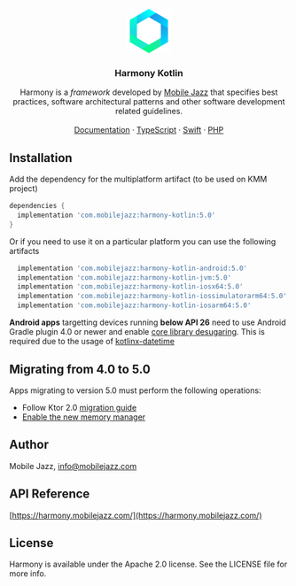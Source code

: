 <p align="center">
  <a href="https://harmony.mobilejazz.com">
    <img src="https://raw.githubusercontent.com/mobilejazz/metadata/master/images/icons/harmony.svg" alt="MJ Harmony logo" width="80" height="80">
  </a>

<h3 align="center">Harmony Kotlin</h3>

  <p align="center">
    Harmony is a <em>framework</em> developed by <a href="https://mobilejazz.com">Mobile Jazz</a> that specifies best practices, software architectural patterns and other software development related guidelines.
    <br />
    <br />
    <a href="https://harmony.mobilejazz.com">Documentation</a>
    ·
    <a href="https://github.com/mobilejazz/harmony-typescript">TypeScript</a>
    ·
    <a href="https://github.com/mobilejazz/harmony-swift">Swift</a>
    ·
    <a href="https://github.com/mobilejazz/harmony-php">PHP</a>
  </p>
</p>

## Installation

Add the dependency for the multiplatform artifact (to be used on KMM project)
```groovy
dependencies {
  implementation 'com.mobilejazz:harmony-kotlin:5.0'
}
```
Or if you need to use it on a particular platform you can use the following artifacts
```groovy
  implementation 'com.mobilejazz:harmony-kotlin-android:5.0'
  implementation 'com.mobilejazz:harmony-kotlin-jvm:5.0'
  implementation 'com.mobilejazz:harmony-kotlin-iosx64:5.0'
  implementation 'com.mobilejazz:harmony-kotlin-iossimulatorarm64:5.0'
  implementation 'com.mobilejazz:harmony-kotlin-iosarm64:5.0'
```
**Android apps** targetting devices running **below API 26** need to use Android Gradle plugin 4.0 or newer and enable [core library desugaring](https://developer.android.com/studio/write/java8-support#library-desugaring). This is required due to the usage of [kotlinx-datetime](https://github.com/Kotlin/kotlinx-datetime)

## Migrating from 4.0 to 5.0

Apps migrating to version 5.0 must perform the following operations:
 - Follow Ktor 2.0 [migration guide](https://ktor.io/docs/migrating-2.html)
 - [Enable the new memory manager](https://github.com/JetBrains/kotlin/blob/master/kotlin-native/NEW_MM.md#switch-to-the-new-mm)

## Author

Mobile Jazz, info@mobilejazz.com

## API Reference

[https://harmony.mobilejazz.com/](https://harmony.mobilejazz.com/)

## License

Harmony is available under the Apache 2.0 license. See the LICENSE file for more info.
